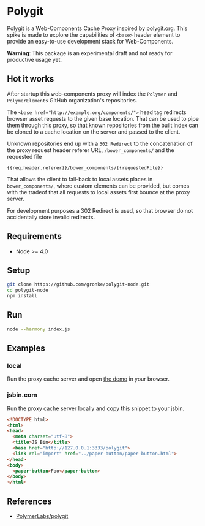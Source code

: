 Polygit
=======

Polygit is a Web-Components Cache Proxy inspired by [polygit.org](http://polygit.org/). This spike is made to explore the capabilities of `<base>` header element to provide an easy-to-use development stack for Web-Components.

__Warning__: This package is an experimental draft and not ready for productive usage yet.

Hot it works
------------

After startup this web-components proxy will index the `Polymer` and `PolymerElements` GitHub organization's repositories.

The `<base href="http://example.org/components/">` head tag redirects browser asset requests to the given base location. That can be used to pipe them through this proxy, so that known repositories from the built index can be cloned to a cache location on the server and passed to the client. 

Unknown repositories end up with a `302 Redirect` to the concatenation of the proxy request header referer URL, `/bower_components/` and the requested file

```
{{req.header.referer}}/bower_components/{{requestedFile}}
```

That allows the client to fall-back to local assets places in `bower_components/`, where custom elements can be provided, but comes with the tradeof that all requests to local assets first bounce at the proxy server. 

For development purposes a 302 Redirect is used, so that browser do not accidentally store invalid redirects.


Requirements
------------
- Node >= 4.0

Setup
-----
```bash
git clone https://github.com/gronke/polygit-node.git
cd polygit-node
npm install
```

Run
---
```bash
node --harmony index.js
```

Examples
--------

### local

Run the proxy cache server and open [the demo](http://127.0.0.1:3333) in your browser.

### jsbin.com

Run the proxy cache server locally and copy this snippet to your jsbin.

```html
<!DOCTYPE html>
<html>
<head>
  <meta charset="utf-8">
  <title>JS Bin</title>
  <base href="http://127.0.0.1:3333/polygit">
  <link rel="import" href="../paper-button/paper-button.html">
</head>
<body>
  <paper-button>Foo</paper-button>
</body>
</html>
```

References
----------

- [PolymerLabs/polygit](https://github.com/PolymerLabs/polygit)
